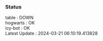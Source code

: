 ### Status


table : DOWN  
hogwarts : OK  
icy-bot : OK  
Latest Update : 2024-03-21 06:10:19.413828
